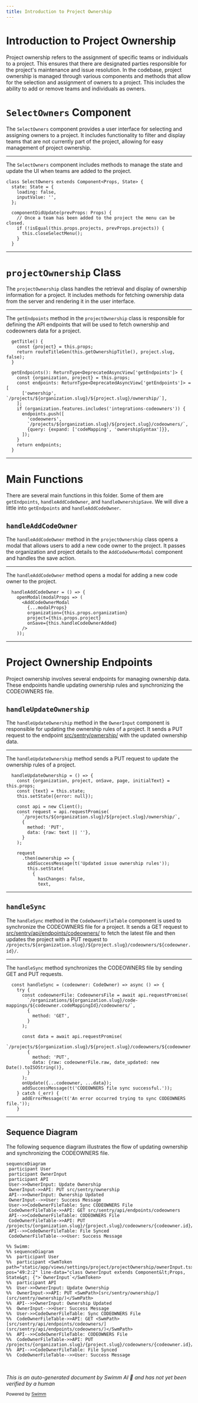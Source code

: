 ```yaml
---
title: Introduction to Project Ownership
---
```

# Introduction to Project Ownership

Project ownership refers to the assignment of specific teams or individuals to a project. This ensures that there are designated parties responsible for the project's maintenance and issue resolution. In the codebase, project ownership is managed through various components and methods that allow for the selection and assignment of owners to a project. This includes the ability to add or remove teams and individuals as owners.

# <SwmToken path="static/app/views/settings/project/projectOwnership/selectOwners.tsx" pos="64:2:2" line-data="class SelectOwners extends Component&lt;Props, State&gt; {">`SelectOwners`</SwmToken> Component

The <SwmToken path="static/app/views/settings/project/projectOwnership/selectOwners.tsx" pos="64:2:2" line-data="class SelectOwners extends Component&lt;Props, State&gt; {">`SelectOwners`</SwmToken> component provides a user interface for selecting and assigning owners to a project. It includes functionality to filter and display teams that are not currently part of the project, allowing for easy management of project ownership.

<SwmSnippet path="/static/app/views/settings/project/projectOwnership/selectOwners.tsx" line="64">

---

The <SwmToken path="static/app/views/settings/project/projectOwnership/selectOwners.tsx" pos="64:2:2" line-data="class SelectOwners extends Component&lt;Props, State&gt; {">`SelectOwners`</SwmToken> component includes methods to manage the state and update the UI when teams are added to the project.

```tsx
class SelectOwners extends Component<Props, State> {
  state: State = {
    loading: false,
    inputValue: '',
  };

  componentDidUpdate(prevProps: Props) {
    // Once a team has been added to the project the menu can be closed.
    if (!isEqual(this.props.projects, prevProps.projects)) {
      this.closeSelectMenu();
    }
  }
```

---

</SwmSnippet>

# <SwmToken path="static/app/views/settings/project/projectOwnership/index.tsx" pos="23:15:15" line-data="import AddCodeOwnerModal from &#39;sentry/views/settings/project/projectOwnership/addCodeOwnerModal&#39;;">`projectOwnership`</SwmToken> Class

The <SwmToken path="static/app/views/settings/project/projectOwnership/index.tsx" pos="23:15:15" line-data="import AddCodeOwnerModal from &#39;sentry/views/settings/project/projectOwnership/addCodeOwnerModal&#39;;">`projectOwnership`</SwmToken> class handles the retrieval and display of ownership information for a project. It includes methods for fetching ownership data from the server and rendering it in the user interface.

<SwmSnippet path="/static/app/views/settings/project/projectOwnership/index.tsx" line="43">

---

The <SwmToken path="static/app/views/settings/project/projectOwnership/index.tsx" pos="48:1:1" line-data="  getEndpoints(): ReturnType&lt;DeprecatedAsyncView[&#39;getEndpoints&#39;]&gt; {">`getEndpoints`</SwmToken> method in the <SwmToken path="static/app/views/settings/project/projectOwnership/index.tsx" pos="23:15:15" line-data="import AddCodeOwnerModal from &#39;sentry/views/settings/project/projectOwnership/addCodeOwnerModal&#39;;">`projectOwnership`</SwmToken> class is responsible for defining the API endpoints that will be used to fetch ownership and codeowners data for a project.

```tsx
  getTitle() {
    const {project} = this.props;
    return routeTitleGen(this.getOwnershipTitle(), project.slug, false);
  }

  getEndpoints(): ReturnType<DeprecatedAsyncView['getEndpoints']> {
    const {organization, project} = this.props;
    const endpoints: ReturnType<DeprecatedAsyncView['getEndpoints']> = [
      ['ownership', `/projects/${organization.slug}/${project.slug}/ownership/`],
    ];
    if (organization.features.includes('integrations-codeowners')) {
      endpoints.push([
        'codeowners',
        `/projects/${organization.slug}/${project.slug}/codeowners/`,
        {query: {expand: ['codeMapping', 'ownershipSyntax']}},
      ]);
    }
    return endpoints;
  }
```

---

</SwmSnippet>

# Main Functions

There are several main functions in this folder. Some of them are <SwmToken path="static/app/views/settings/project/projectOwnership/index.tsx" pos="48:1:1" line-data="  getEndpoints(): ReturnType&lt;DeprecatedAsyncView[&#39;getEndpoints&#39;]&gt; {">`getEndpoints`</SwmToken>, <SwmToken path="static/app/views/settings/project/projectOwnership/index.tsx" pos="63:1:1" line-data="  handleAddCodeOwner = () =&gt; {">`handleAddCodeOwner`</SwmToken>, and <SwmToken path="static/app/views/settings/project/projectOwnership/index.tsx" pos="82:1:1" line-data="  handleOwnershipSave = (ownership: IssueOwnership) =&gt; {">`handleOwnershipSave`</SwmToken>. We will dive a little into <SwmToken path="static/app/views/settings/project/projectOwnership/index.tsx" pos="48:1:1" line-data="  getEndpoints(): ReturnType&lt;DeprecatedAsyncView[&#39;getEndpoints&#39;]&gt; {">`getEndpoints`</SwmToken> and <SwmToken path="static/app/views/settings/project/projectOwnership/index.tsx" pos="63:1:1" line-data="  handleAddCodeOwner = () =&gt; {">`handleAddCodeOwner`</SwmToken>.

## <SwmToken path="static/app/views/settings/project/projectOwnership/index.tsx" pos="63:1:1" line-data="  handleAddCodeOwner = () =&gt; {">`handleAddCodeOwner`</SwmToken>

The <SwmToken path="static/app/views/settings/project/projectOwnership/index.tsx" pos="63:1:1" line-data="  handleAddCodeOwner = () =&gt; {">`handleAddCodeOwner`</SwmToken> method in the <SwmToken path="static/app/views/settings/project/projectOwnership/index.tsx" pos="23:15:15" line-data="import AddCodeOwnerModal from &#39;sentry/views/settings/project/projectOwnership/addCodeOwnerModal&#39;;">`projectOwnership`</SwmToken> class opens a modal that allows users to add a new code owner to the project. It passes the organization and project details to the <SwmToken path="static/app/views/settings/project/projectOwnership/index.tsx" pos="65:2:2" line-data="      &lt;AddCodeOwnerModal">`AddCodeOwnerModal`</SwmToken> component and handles the save action.

<SwmSnippet path="/static/app/views/settings/project/projectOwnership/index.tsx" line="63">

---

The <SwmToken path="static/app/views/settings/project/projectOwnership/index.tsx" pos="63:1:1" line-data="  handleAddCodeOwner = () =&gt; {">`handleAddCodeOwner`</SwmToken> method opens a modal for adding a new code owner to the project.

```tsx
  handleAddCodeOwner = () => {
    openModal(modalProps => (
      <AddCodeOwnerModal
        {...modalProps}
        organization={this.props.organization}
        project={this.props.project}
        onSave={this.handleCodeOwnerAdded}
      />
    ));
```

---

</SwmSnippet>

# Project Ownership Endpoints

Project ownership involves several endpoints for managing ownership data. These endpoints handle updating ownership rules and synchronizing the CODEOWNERS file.

## <SwmToken path="static/app/views/settings/project/projectOwnership/ownerInput.tsx" pos="72:1:1" line-data="  handleUpdateOwnership = () =&gt; {">`handleUpdateOwnership`</SwmToken>

The <SwmToken path="static/app/views/settings/project/projectOwnership/ownerInput.tsx" pos="72:1:1" line-data="  handleUpdateOwnership = () =&gt; {">`handleUpdateOwnership`</SwmToken> method in the <SwmToken path="static/app/views/settings/project/projectOwnership/ownerInput.tsx" pos="49:2:2" line-data="class OwnerInput extends Component&lt;Props, State&gt; {">`OwnerInput`</SwmToken> component is responsible for updating the ownership rules of a project. It sends a PUT request to the endpoint <SwmPath>[src/sentry/ownership/](src/sentry/ownership/)</SwmPath> with the updated ownership data.

<SwmSnippet path="/static/app/views/settings/project/projectOwnership/ownerInput.tsx" line="72">

---

The <SwmToken path="static/app/views/settings/project/projectOwnership/ownerInput.tsx" pos="72:1:1" line-data="  handleUpdateOwnership = () =&gt; {">`handleUpdateOwnership`</SwmToken> method sends a PUT request to update the ownership rules of a project.

```tsx
  handleUpdateOwnership = () => {
    const {organization, project, onSave, page, initialText} = this.props;
    const {text} = this.state;
    this.setState({error: null});

    const api = new Client();
    const request = api.requestPromise(
      `/projects/${organization.slug}/${project.slug}/ownership/`,
      {
        method: 'PUT',
        data: {raw: text || ''},
      }
    );

    request
      .then(ownership => {
        addSuccessMessage(t('Updated issue ownership rules'));
        this.setState(
          {
            hasChanges: false,
            text,
```

---

</SwmSnippet>

## <SwmToken path="static/app/views/settings/project/projectOwnership/codeOwnerFileTable.tsx" pos="53:3:3" line-data="  const handleSync = (codeowner: CodeOwner) =&gt; async () =&gt; {">`handleSync`</SwmToken>

The <SwmToken path="static/app/views/settings/project/projectOwnership/codeOwnerFileTable.tsx" pos="53:3:3" line-data="  const handleSync = (codeowner: CodeOwner) =&gt; async () =&gt; {">`handleSync`</SwmToken> method in the <SwmToken path="static/app/views/settings/project/projectOwnership/index.tsx" pos="25:3:3" line-data="import {CodeOwnerFileTable} from &#39;sentry/views/settings/project/projectOwnership/codeOwnerFileTable&#39;;">`CodeOwnerFileTable`</SwmToken> component is used to synchronize the CODEOWNERS file for a project. It sends a GET request to <SwmPath>[src/sentry/api/endpoints/codeowners/](src/sentry/api/endpoints/codeowners/)</SwmPath> to fetch the latest file and then updates the project with a PUT request to `/projects/${organization.slug}/${project.slug}/codeowners/${codeowner.id}/`.

<SwmSnippet path="/static/app/views/settings/project/projectOwnership/codeOwnerFileTable.tsx" line="53">

---

The <SwmToken path="static/app/views/settings/project/projectOwnership/codeOwnerFileTable.tsx" pos="53:3:3" line-data="  const handleSync = (codeowner: CodeOwner) =&gt; async () =&gt; {">`handleSync`</SwmToken> method synchronizes the CODEOWNERS file by sending GET and PUT requests.

```tsx
  const handleSync = (codeowner: CodeOwner) => async () => {
    try {
      const codeownerFile: CodeownersFile = await api.requestPromise(
        `/organizations/${organization.slug}/code-mappings/${codeowner.codeMappingId}/codeowners/`,
        {
          method: 'GET',
        }
      );

      const data = await api.requestPromise(
        `/projects/${organization.slug}/${project.slug}/codeowners/${codeowner.id}/`,
        {
          method: 'PUT',
          data: {raw: codeownerFile.raw, date_updated: new Date().toISOString()},
        }
      );
      onUpdate({...codeowner, ...data});
      addSuccessMessage(t('CODEOWNERS file sync successful.'));
    } catch (_err) {
      addErrorMessage(t('An error occurred trying to sync CODEOWNERS file.'));
    }
```

---

</SwmSnippet>

## Sequence Diagram

The following sequence diagram illustrates the flow of updating ownership and synchronizing the CODEOWNERS file.

```mermaid
sequenceDiagram
 participant User
 participant OwnerInput
 participant API
 User->>OwnerInput: Update Ownership
 OwnerInput->>API: PUT src/sentry/ownership
 API-->>OwnerInput: Ownership Updated
 OwnerInput-->>User: Success Message
 User->>CodeOwnerFileTable: Sync CODEOWNERS File
 CodeOwnerFileTable->>API: GET src/sentry/api/endpoints/codeowners
 API-->>CodeOwnerFileTable: CODEOWNERS File
 CodeOwnerFileTable->>API: PUT /projects/{organization.slug}/{project.slug}/codeowners/{codeowner.id}/
 API-->>CodeOwnerFileTable: File Synced
 CodeOwnerFileTable-->>User: Success Message

%% Swimm:
%% sequenceDiagram
%%  participant User
%%  participant <SwmToken path="static/app/views/settings/project/projectOwnership/ownerInput.tsx" pos="49:2:2" line-data="class OwnerInput extends Component&lt;Props, State&gt; {">`OwnerInput`</SwmToken>
%%  participant API
%%  User->>OwnerInput: Update Ownership
%%  OwnerInput->>API: PUT <SwmPath>[src/sentry/ownership/](src/sentry/ownership/)</SwmPath>
%%  API-->>OwnerInput: Ownership Updated
%%  OwnerInput-->>User: Success Message
%%  User->>CodeOwnerFileTable: Sync CODEOWNERS File
%%  CodeOwnerFileTable->>API: GET <SwmPath>[src/sentry/api/endpoints/codeowners/](src/sentry/api/endpoints/codeowners/)</SwmPath>
%%  API-->>CodeOwnerFileTable: CODEOWNERS File
%%  CodeOwnerFileTable->>API: PUT /projects/{organization.slug}/{project.slug}/codeowners/{codeowner.id}/
%%  API-->>CodeOwnerFileTable: File Synced
%%  CodeOwnerFileTable-->>User: Success Message
```

&nbsp;

*This is an auto-generated document by Swimm AI 🌊 and has not yet been verified by a human*

<SwmMeta version="3.0.0" repo-id="Z2l0aHViJTNBJTNBc2VudHJ5LWRlbW8tMSUzQSUzQVN3aW1tLURlbW8=" repo-name="sentry-demo-1" doc-type="overview"><sup>Powered by [Swimm](/)</sup></SwmMeta>
